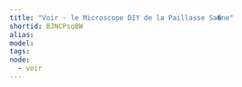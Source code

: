 ```yaml
---
title: "Voir - le Microscope DIY de la Paillasse Sa�ne"
shortid: BJNCPsoBW
alias:
model:
tags:
node: 
  - voir
---
```

